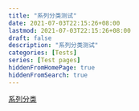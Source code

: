 ```yaml
---
title: "系列分类测试"
date: 2021-07-03T22:15:26+08:00
lastmod: 2021-07-03T22:15:26+08:00
draft: false
description: "系列分类测试"
categories: [Tests]
series: [Test pages]
hiddenFromHomePage: true
hiddenFromSearch: true
---
```


<!--more-->

[系列分类](/zh-cn/series)